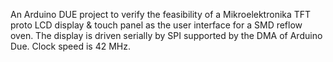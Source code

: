 An Arduino DUE project to verify the feasibility of a Mikroelektronika TFT proto LCD display & touch panel
as the user interface for a SMD reflow oven.
The display is driven serially by SPI supported by the DMA of Arduino Due. Clock speed is 42 MHz.